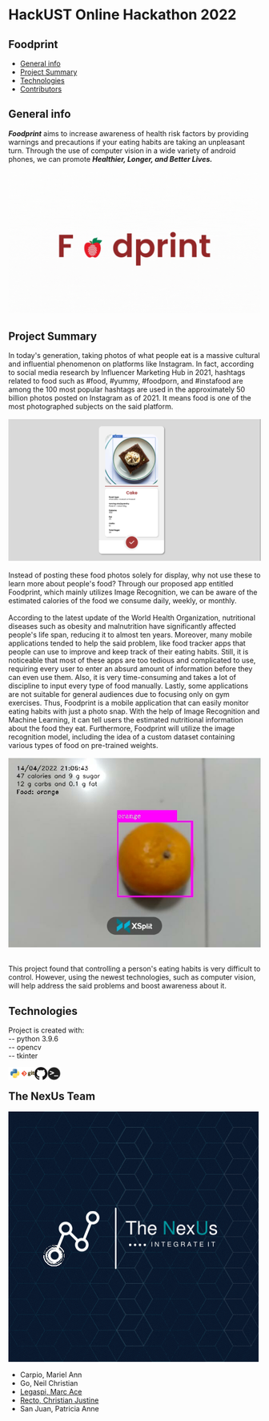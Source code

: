# HackUST Online Hackathon 2022
## Foodprint
* [General info](#general-info)
* [Project Summary](#general-info)
* [Technologies](#technologies)
* [Contributors](#contributors)

## General info
<b><i>Foodprint</i></b> aims to increase awareness of health risk factors by providing warnings and precautions if your eating habits are taking an unpleasant turn. Through the use of computer vision in a wide variety of android phones, we can promote <b><i>Healthier, Longer, and Better Lives.</i></b>
<br><br>
![Foodprint](/Images/Foodprint.gif?raw=true "Foodprint")

## Project Summary
In today's generation, taking photos of what people eat is a massive cultural and influential phenomenon on platforms like Instagram. In fact, according to social media research by Influencer Marketing Hub in 2021, hashtags related to food such as #food, #yummy, #foodporn, and #instafood are among the 100 most popular hashtags are used in the approximately 50 billion photos posted on Instagram as of 2021. It means food is one of the most photographed subjects on the said platform. 
<br><br>
![sample-ui](/Images/sample-ui.png?raw=true "sample-ui")
<br><br>
Instead of posting these food photos solely for display, why not use these to learn more about people's food? Through our proposed app entitled Foodprint, which mainly utilizes Image Recognition, we can be aware of the estimated calories of the food we consume daily, weekly, or monthly.
<br><br>
According to the latest update of the World Health Organization, nutritional diseases such as obesity and malnutrition have significantly affected people's life span, reducing it to almost ten years. Moreover, many mobile applications tended to help the said problem, like food tracker apps that people can use to improve and keep track of their eating habits. Still, it is noticeable that most of these apps are too tedious and complicated to use, requiring every user to enter an absurd amount of information before they can even use them. Also, it is very time-consuming and takes a lot of discipline to input every type of food manually. Lastly, some applications are not suitable for general audiences due to focusing only on gym exercises. Thus, Foodprint is a mobile application that can easily monitor eating habits with just a photo snap. With the help of Image Recognition and Machine Learning, it can tell users the estimated nutritional information about the food they eat. Furthermore, Foodprint will utilize the image recognition model, including the idea of a custom dataset containing various types of food on pre-trained weights.
<br><br>
![prototype](/Images/prototype.jpg?raw=true "prototype")

<br>
This project found that controlling a person's eating habits is very difficult to control. However, using the newest technologies, such as computer vision, will help address the said problems and boost awareness about it.

## Technologies
Project is created with: <br>
-- python 3.9.6          <br>
-- opencv                <br>
-- tkinter               <br>

<img align="left" alt="CSS3" width="26px" src="https://raw.githubusercontent.com/github/explore/80688e429a7d4ef2fca1e82350fe8e3517d3494d/topics/python/python.png" />
<img align="left" alt="Git" width="26px" src="https://raw.githubusercontent.com/github/explore/80688e429a7d4ef2fca1e82350fe8e3517d3494d/topics/git/git.png" />
<img align="left" alt="GitHub" width="26px" src="https://raw.githubusercontent.com/github/explore/78df643247d429f6cc873026c0622819ad797942/topics/github/github.png" />
<img align="left" alt="Terminal" width="26px" src="https://raw.githubusercontent.com/github/explore/80688e429a7d4ef2fca1e82350fe8e3517d3494d/topics/terminal/terminal.png" />
<br>

## The NexUs Team
![The NexUs](/Images/NexUs_Logo.gif?raw=true "The NexUs")
- Carpio, Mariel Ann
- Go, Neil Christian
- [Legaspi, Marc Ace](https://github.com/mecsung/)
- [Recto, Christian Justine](https://github.com/jcjrecto/)
- San Juan, Patricia Anne
